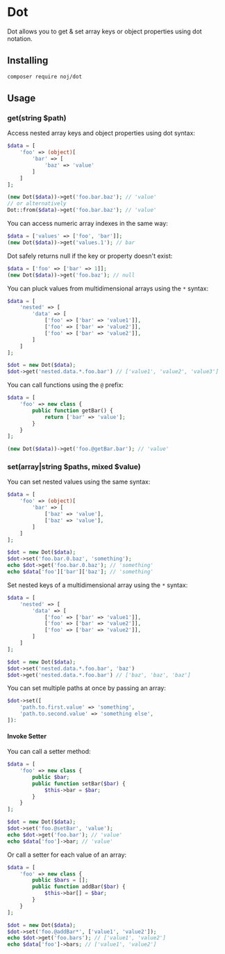 # Dot

Dot allows you to get & set array keys or object properties using dot notation.

## Installing

```bash
composer require noj/dot
```

## Usage

### get(string $path)

Access nested array keys and object properties using dot syntax:

```php
$data = [
    'foo' => (object)[
        'bar' => [
            'baz' => 'value'
        ]
    ]
];

(new Dot($data))->get('foo.bar.baz'); // 'value'
// or alternatively
Dot::from($data)->get('foo.bar.baz'); // 'value'
```

You can access numeric array indexes in the same way:

```php
$data = ['values' => ['foo', 'bar']];
(new Dot($data))->get('values.1'); // bar
```

Dot safely returns null if the key or property doesn't exist:

```php
$data = ['foo' => ['bar' => 1]];
(new Dot($data))->get('foo.baz'); // null
```

You can pluck values from multidimensional arrays using the `*` syntax:

```php
$data = [
    'nested' => [
        'data' => [
            ['foo' => ['bar' => 'value1']],
            ['foo' => ['bar' => 'value2']],
            ['foo' => ['bar' => 'value2']],
        ]
    ]
];

$dot = new Dot($data);
$dot->get('nested.data.*.foo.bar') // ['value1', 'value2', 'value3']
```

You can call functions using the `@` prefix:

```php
$data = [
    'foo' => new class {
        public function getBar() {
            return ['bar' => 'value'];
        }
    }
];

(new Dot($data))->get('foo.@getBar.bar'); // 'value'
```

### set(array|string $paths, mixed $value)

You can set nested values using the same syntax:

```php
$data = [
    'foo' => (object)[
        'bar' => [
            ['baz' => 'value'],
            ['baz' => 'value'],
        ]
    ]
];

$dot = new Dot($data);
$dot->set('foo.bar.0.baz', 'something');
echo $dot->get('foo.bar.0.baz'); // 'something'
echo $data['foo']['bar']['baz']; // 'something'
```

Set nested keys of a multidimensional array using the `*` syntax:

```php
$data = [
    'nested' => [
        'data' => [
            ['foo' => ['bar' => 'value1']],
            ['foo' => ['bar' => 'value2']],
            ['foo' => ['bar' => 'value2']],
        ]
    ]
];

$dot = new Dot($data);
$dot->set('nested.data.*.foo.bar', 'baz')
$dot->get('nested.data.*.foo.bar') // ['baz', 'baz', 'baz']
```

You can set multiple paths at once by passing an array:

```php
$dot->set([
    'path.to.first.value' => 'something',
    'path.to.second.value' => 'something else',
]):
```

#### Invoke Setter

You can call a setter method:

```php
$data = [
    'foo' => new class {
        public $bar;
        public function setBar($bar) {
            $this->bar = $bar;
        }
    }
];

$dot = new Dot($data);
$dot->set('foo.@setBar', 'value');
echo $dot->get('foo.bar'); // 'value'
echo $data['foo']->bar; // 'value'
```

Or call a setter for each value of an array:

```php
$data = [
    'foo' => new class {
        public $bars = [];
        public function addBar($bar) {
            $this->bar[] = $bar;
        }
    }
];

$dot = new Dot($data);
$dot->set('foo.@addBar*', ['value1', 'value2']);
echo $dot->get('foo.bars'); // ['value1', 'value2']
echo $data['foo']->bars; // ['value1', 'value2']
```
